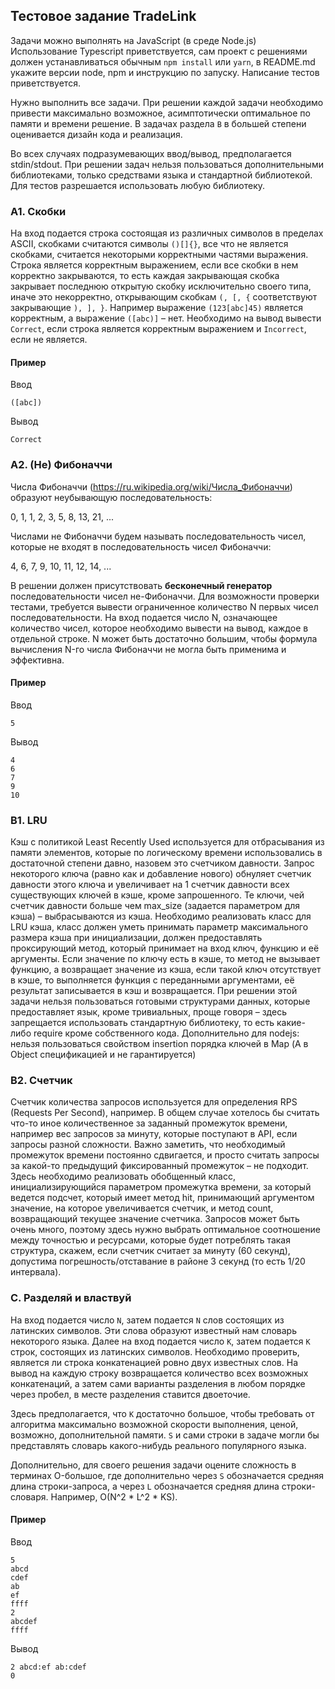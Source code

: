 ## Тестовое задание TradeLink

Задачи можно выполнять на JavaScript (в среде Node.js)
Использование Typescript приветствуется, сам проект с решениями должен устанавливаться обычным `npm install` или `yarn`,
в README.md укажите версии node, npm и инструкцию по запуску.
Написание тестов приветствуется.

Нужно выполнить все задачи. При решении каждой задачи необходимо привести 
максимально возможное, асимптотически оптимальное по памяти и времени решение. 
В задачах раздела `B` в большей степени оценивается дизайн кода и реализация.

Во всех случаях подразумевающих ввод/вывод, предполагается stdin/stdout. 
При решении задач нельзя пользоваться дополнительными библиотеками, 
только средствами языка и стандартной библиотекой.
Для тестов разрешается использовать любую библиотеку.

### A1. Скобки

На вход подается строка состоящая из различных символов в пределах ASCII,
скобками считаются символы `()[]{}`, все что не является скобками, 
считается некоторыми корректными частями выражения. 
Строка является корректным выражением, если все скобки в нем корректно закрываются, 
то есть каждая закрывающая скобка закрывает последнюю открытую скобку исключительно своего типа,
иначе это некорректно, открывающим скобкам `(, [, {` соответствуют закрывающие `), ], }`.
Например выражение `(123[abc]45)` является корректным, а выражение `([abc)]` – нет.
Необходимо на вывод вывести `Correct`, если строка является корректным выражением и `Incorrect`, 
если не является.

#### Пример
Ввод
```
([abc])
```
Вывод
```
Correct
```

### A2. (Не) Фибоначчи

Числа Фибоначчи (https://ru.wikipedia.org/wiki/Числа_Фибоначчи) образуют 
неубывающую последовательность:

0, 1, 1, 2, 3, 5, 8, 13, 21, ... 

Числами не Фибоначчи будем называть последовательность чисел, 
которые не входят в последовательность чисел Фибоначчи: 

4, 6, 7, 9, 10, 11, 12, 14, ...

В решении должен присутствовать **бесконечный генератор** последовательности чисел не-Фибоначчи.
Для возможности проверки тестами, требуется вывести ограниченное количество N первых чисел последовательности.
На вход подается число N, означающее количество чисел, которое необходимо вывести на вывод,
каждое в отдельной строке. 
N может быть достаточно большим, чтобы формула вычисления N-го числа Фибоначчи не могла быть применима и эффективна.

#### Пример
Ввод
```
5
```
Вывод
```
4
6
7
9
10
```

### B1. LRU

Кэш с политикой Least Recently Used используется для отбрасывания из памяти элементов, 
которые по логическому времени использовались в достаточной степени давно,
назовем это счетчиком давности.
Запрос некоторого ключа (равно как и добавление нового) 
обнуляет счетчик давности этого ключа и увеличивает на 1 счетчик давности 
всех существующих ключей в кэше, кроме запрошенного.
Те ключи, чей счетчик давности больше чем max_size (задается параметром для кэша) – 
выбрасываются из кэша.
Необходимо реализовать класс для LRU кэша, класс должен уметь принимать 
параметр максимального размера кэша при инициализации, 
должен предоставлять проксирующий метод, 
который принимает на вход ключ, функцию и её аргументы.
Если значение по ключу есть в кэше, то метод не вызывает функцию, а возвращает значение из кэша, 
если такой ключ отсутствует в кэше, то выполняется функция с переданными аргументами,
её результат записывается в кэш и возвращается.
При решении этой задачи нельзя пользоваться готовыми структурами данных, 
которые предоставляет язык, кроме тривиальных, проще говоря – здесь запрещается 
использовать стандартную библиотеку, то есть какие-либо require кроме собственного кода. 
Дополнительно для nodejs: нельзя пользоваться свойством insertion порядка ключей в Map (А в Object спецификацией и не гарантируется)

### B2. Счетчик

Счетчик количества запросов используется для определения RPS (Requests Per Second), например.
В общем случае хотелось бы считать что-то иное количественное за заданный промежуток времени, 
например вес запросов за минуту, которые поступают в API, если запросы разной сложности.
Важно заметить, что необходимый промежуток времени постоянно сдвигается, 
и просто считать запросы за какой-то предыдущий фиксированный промежуток – не подходит.
Здесь необходимо реализовать обобщенный класс, инициализирующийся параметром промежутка времени, 
за который ведется подсчет, который имеет метод hit, принимающий аргументом значение, 
на которое увеличивается счетчик, и метод count, возвращающий текущее значение счетчика.
Запросов может быть очень много, поэтому здесь нужно выбрать оптимальное 
соотношение между точностью и ресурсами, которые будет потреблять такая структура, 
скажем, если счетчик считает за минуту (60 секунд), 
допустима погрешность/отставание в районе 3 секунд (то есть 1/20 интервала). 

### C. Разделяй и властвуй

На вход подается число `N`, затем подается `N` слов состоящих из латинских символов.
Эти слова образуют известный нам словарь некоторого языка.
Далее на вход подается число `K`, затем подается `K` строк, состоящих из латинских символов.
Необходимо проверить, является ли строка конкатенацией ровно двух известных слов.
На вывод на каждую строку возвращается количество всех возможных конкатенаций, 
а затем сами варианты разделения в любом порядке через пробел, в месте разделения ставится двоеточие.

Здесь предполагается, что `K` достаточно большое, 
чтобы требовать от алгоритма максимально возможной скорости выполнения, 
ценой, возможно, дополнительной памяти. `S` и сами строки в задаче могли бы представлять словарь какого-нибудь реального популярного языка.

Дополнительно, для своего решения задачи оцените сложность в терминах O-большое, где дополнительно через `S` обозначается средняя длина строки-запроса, а через `L` обозначается средняя длина строки-словаря. Например, O(N^2 * L^2 * KS).

#### Пример
Ввод
```
5
abcd
cdef
ab
ef
ffff
2
abcdef
ffff
```
Вывод
```
2 abcd:ef ab:cdef
0
```
